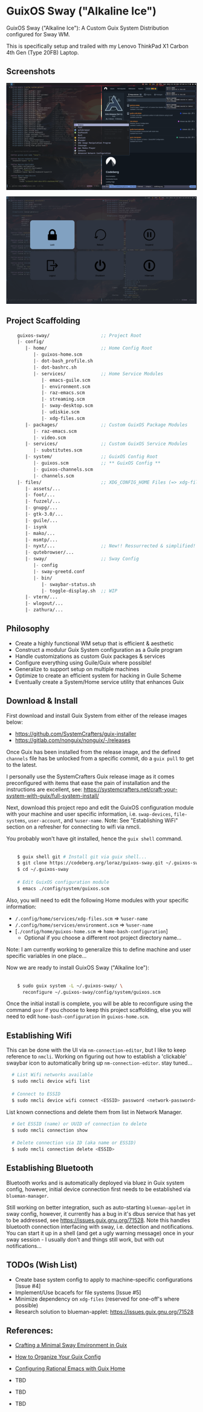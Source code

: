 # GuixOS Sway ("Alkaline Ice")

GuixOS Sway ("Alkaline Ice"): A Custom Guix System Distribution
configured for Sway WM.

This is specifically setup and trailed with my Lenovo ThinkPad X1 Carbon
4th Gen (Type 20FB) Laptop.


## Screenshots

![View 1](files/assets/screenshots/guix-sway-desktop-exhibit__2024-12-28.png)

![View 2](files/assets/screenshots/guix-sway-exhibit-2__2024-11-24.png)


## Project Scaffolding

```scm
    guixos-sway/                   ;; Project Root
    |- config/
       |- home/                    ;; Home Config Root
          |- guixos-home.scm
          |- dot-bash_profile.sh               
          |- dot-bashrc.sh
          |- services/             ;; Home Service Modules
             |- emacs-guile.scm
             |- environment.scm
             |- raz-emacs.scm
             |- streaming.scm
             |- sway-desktop.scm
             |- udiskie.scm
             |- xdg-files.scm
       |- packages/                ;; Custom GuixOS Package Modules
          |- raz-emacs.scm
          |- video.scm
       |- services/                ;; Custom GuixOS Service Modules
          |- substitutes.scm       
       |- system/                  ;; GuixOS Config Root
          |- guixos.scm            ;; ** GuixOS Config **
          |- guixos-channels.scm
          |- channels.scm
    |- files/                      ;; XDG_CONFIG_HOME Files (=> xdg-files.scm)
       |- assets/...
       |- foot/...
       |- fuzzel/...
       |- gnupg/...
       |- gtk-3.0/...       
       |- guile/...
       |- isynk
       |- mako/...
       |- msmtp/...
       |- nyxt/...                 ;; New!! Ressurrected & simplified! 
       |- qutebrowser/...
       |- sway/                    ;; Sway Config
          |- config
          |- sway-greetd.conf
          |- bin/
             |- swaybar-status.sh
             |- toggle-display.sh  ;; WIP
       |- vterm/...
       |- wlogout/...
       |- zathura/...
```


## Philosophy

 - Create a highly functional WM setup that is efficient & aesthetic 
 - Construct a modulur Guix System configuration as a Guile program
 - Handle customizations as custom Guix packages & services
 - Configure everything using Guile/Guix where possible!
 - Generalize to support setup on multiple machines
 - Optimize to create an efficient system for hacking in Guile Scheme
 - Eventually create a System/Home service utility that enhances Guix   


## Download & Install

First download and install Guix System from either of the release images below:

 - https://github.com/SystemCrafters/guix-installer
 - https://gitlab.com/nonguix/nonguix/-/releases

Once Guix has been installed from the release image, and the defined `channels`
file has be unlocked from a specific commit, do a `guix pull` to get to the
latest.

I personally use the SystemCrafters Guix release image as it comes
preconfigured with items that ease the pain of installation and the
instructions are excellent, see:
https://systemcrafters.net/craft-your-system-with-guix/full-system-install/

Next, download this project repo and edit the GuixOS configuration module
with your machine and user specific information, i.e. `swap-devices`,
`file-systems`, `user-account`, and `%user-name`. Note: See
"Establishing WiFi" section on a refresher for connecting to wifi via nmcli.

You probably won't have git installed, hence the `guix shell` command.

```bash

    $ guix shell git # Install git via guix shell...
    $ git clone https://codeberg.org/loraz/guixos-sway.git ~/.guixos-sway
    $ cd ~/.guixos-sway
    
    # Edit GuixOS configuration module
    $ emacs ./config/system/guixos.scm

```

Also, you will need to edit the following Home modules with your specific
information:

  - `/.config/home/services/xdg-files.scm` => `%user-name`
  - `/.config/home/services/environment.scm` => `%user-name`
  - [`./config/home/guixos-home.scm` => `home-bash-configuration`] 
    - Optional if you choose a different root project directory name...

Note: I am currently working to generalize this to define machine and user
specific variables in one place...

Now we are ready to install GuixOS Sway ("Alkaline Ice"):

```bash

    $ sudo guix system -L ~/.guixos-sway/ \
      reconfigure ~/.guixos-sway/config/system/guixos.scm

```

Once the initial install is complete, you will be able to reconfigure using
the command `gosr` if you choose to keep this project scaffolding, else you
will need to edit `home-bash-configuration` in `guixos-home.scm`.


## Establishing Wifi

This can be done with the UI via `nm-connection-editor`, but I like to keep
reference to `nmcli`. Working on figuring out how to establish a 'clickable'
swaybar icon to automatically bring up `nm-connection-editor`. stay tuned...

```bash
  # List Wifi networks available
  $ sudo nmcli device wifi list

  # Connect to ESSID
  $ sudo nmcli device wifi connect <ESSID> password <network-password>
```

List known connections and delete them from list in Network Manager.

```bash
  # Get ESSID (name) or UUID of connection to delete
  $ sudo nmcli connection show

  # Delete connection via ID (aka name or ESSID)
  $ sudo nmcli connection delete <ESSID>
```


## Establishing Bluetooth

Bluetooth works and is automatically deployed via bluez in Guix system config,
however, initial device connection first needs to be established via
`blueman-manager`.

Still working on better integration, such as auto-starting `blueman-applet`
in sway config, however, it currently has a bug in it's dbus service that has
yet to be addressed, see https://issues.guix.gnu.org/71528. Note this handles
bluetooth connection interfacing with sway, i.e. detection and notifications.
You can start it up in a shell (and get a ugly warning message) once in
your sway session - I usually don't and things still work, but with out
notifications...

## TODOs (Wish List)

 - Create base system config to apply to machine-specific configurations [Issue #4] 
 - Implement/Use bcacefs for file systems [Issue #5]
 - Minimize dependency on `xdg-files` (reserved for one-off's where possible)
 - Research solution to blueman-applet: https://issues.guix.gnu.org/71528

   
## References:

  - [Crafting a Minimal Sway Environment in Guix](https://systemcrafters.net/live-streams/september-27-2024/)
  - [How to Organize Your Guix Config](https://systemcrafters.net/craft-your-system-with-guix/how-to-organize-your-config/)

  - [Configuring Rational Emacs with Guix Home](https://systemcrafters.net/live-streams/july-8-2022/)
  - TBD
  - TBD
  - TBD
